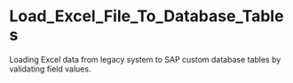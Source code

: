 # Load_Excel_File_To_Database_Tables
Loading Excel data from legacy system to SAP custom database tables by validating field values.
